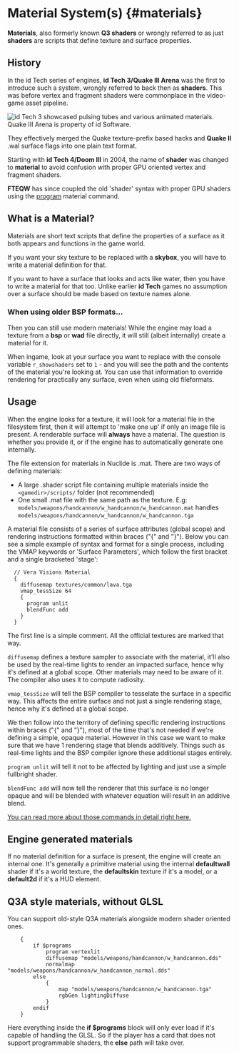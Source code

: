 # Material System(s) {#materials}

**Materials**, also formerly known **Q3 shaders** or wrongly referred to as just **shaders** are scripts that define texture and surface properties.

## History

In the id Tech series of engines, **id Tech 3/Quake III Arena** was the first to introduce such a system, wrongly referred to back then as **shaders**. This was before vertex and fragment shaders were commonplace in the video-game asset pipeline.

![id Tech 3 showcased pulsing tubes and various animated materials. Quake III Arena is property of id Software.](q3a_material.jpg)

They effectively merged the Quake texture-prefix based hacks and **Quake II** .wal surface flags into one plain text format.

Starting with **id Tech 4/Doom III** in 2004, the name of **shader** was changed to **material** to avoid confusion with proper GPU oriented vertex and fragment shaders.

**FTEQW** has since coupled the old 'shader' syntax with proper GPU shaders using the [program](Documentation/Materials/commands/program.md) material command.

## What is a Material?

Materials are short text scripts that define the properties of a surface as it both appears and functions in the game world.

If you want your sky texture to be replaced with a **skybox**, you will have to write a material definition for that.

If you want to have a surface that looks and acts like water, then you have to write a material for that too. Unlike earlier **id Tech** games no assumption over a surface should be made based on texture names alone.

### When using older BSP formats...

Then you can still use modern materials! While the engine may load a texture from a **bsp** or **wad** file directly, it will still (albeit internally) create a material for it.

When ingame, look at your surface you want to replace with the console variable `r_showshaders` set to `1` - and you will see the path and the contents of the material you're looking at. You can use that information to override rendering for practically any surface, even when using old fileformats.

## Usage

When the engine looks for a texture, it will look for a material file in the filesystem first, then it will attempt to 'make one up' if only an image file is present. A renderable surface will **always** have a material. The question is whether you provide it, or if the engine has to automatically generate one internally.

The file extension for materials in Nuclide is .mat. There are two ways of defining materials:

- A large .shader script file containing multiple materials inside the `<gamedir>/scripts/` folder (not recommended)
- One small .mat file with the same path as the texture. E.g: `models/weapons/handcannon/w_handcannon/w_handcannon.mat` handles `models/weapons/handcannon/w_handcannon/w_handcannon.tga`

A material file consists of a series of surface attributes (global scope) and rendering instructions formatted within braces ("{" and "}"). Below you can see a simple example of syntax and format for a single process, including the VMAP keywords or 'Surface Parameters', which follow the first bracket and a single bracketed 'stage':

```
  // Vera Visions Material
  {
    diffusemap textures/common/lava.tga
    vmap_tessSize 64
    {
      program unlit
      blendFunc add
    }
  }
```

The first line is a simple comment. All the official textures are marked that way.

`diffusemap` defines a texture sampler to associate with the material, it'll also be used by the real-time lights to render an impacted surface, hence why it's defined at a global scope. Other materials may need to be aware of it. The compiler also uses it to compute radiosity.

`vmap_tessSize` will tell the BSP compiler to tesselate the surface in a specific way. This affects the entire surface and not just a single rendering stage, hence why it's defined at a global scope.

We then follow into the territory of defining specific rendering instructions within braces ("{" and "}"), most of the time that's not needed if we're defining a simple, opaque material. However in this case we want to make sure that we have 1 rendering stage that blends additively. Things such as real-time lights and the BSP compiler ignore these additional stages entirely.

`program unlit` will tell it not to be affected by lighting and just use a simple fullbright shader.

`blendFunc add` will now tell the renderer that this surface is no longer opaque and will be blended with whatever equation will result in an additive blend.

[You can read more about those commands in detail right here.](MatCommands.md)

## Engine generated materials

If no material definition for a surface is present, the engine will create an internal one.
It's generally a primitive material using the internal **defaultwall** shader if it's a world texture, the **defaultskin** texture if it's a model, or a **default2d** if it's a HUD element.

## Q3A style materials, without GLSL

You can support old-style Q3A materials alongside modern shader oriented ones.

```
    {
        if $programs
            program vertexlit
            diffusemap "models/weapons/handcannon/w_handcannon.dds"
            normalmap "models/weapons/handcannon/w_handcannon_normal.dds"
        else
            {
                map "models/weapons/handcannon/w_handcannon.tga"
                rgbGen lightingDiffuse
            }
        endif
    }
```

Here everything inside the **if $programs** block will only ever load if it's capable of handling the GLSL.
So if the player has a card that does not support programmable shaders, the **else** path will take over.

